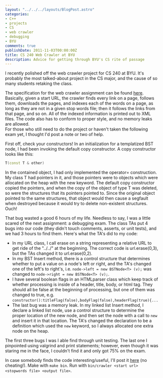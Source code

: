 ```yaml
---
layout: "../../../layouts/BlogPost.astro"
categories:
- C++
- projects
- CS
- web crawler
- debugging
- BYU
comments: true
publishDate: 2011-11-03T00:00:00Z
title: CS 240 Web Crawler at BYU
description: Advice for getting through BYU's CS rite of passage
---
```


I recently polished off the web crawler project for CS 240 at BYU. It's probably the most talked-about project in the CS major, and the cause of so many students retaking the class.

The specification for the web crawler assignment can be found [here](http://students.cs.byu.edu/~cs240ta/fall2011/projects/crawler/). Basically, given a start URL, the crawler finds every link on a page, follows them, downloads the pages, and indexes each of the words on a page, as long as they are not in a given stop words file; then it follows the links from that page, and so on. All of the indexed information is printed out to XML files. The code also has to conform to proper style, and no memory leaks are allowed.<br />For those who still need to do the project or haven't taken the following exam yet, I thought I'd post a note or two of help.

First off, check your constructors! In an initialization for a templatized BST node, I had been invoking the default copy constructor. A copy constructor looks like this:

```cpp
T(const T & other)
```

In the contained object, I had only implemented the operator= construction. My class T had pointers in it, and those pointers were to objects which were allocated on the heap with the new keyword. The default copy constructor copied the pointers, and when the copy of the object of type T was deleted, so were the structures that its pointers pointed to. Since the original object pointed to the same structures, that object would then cause a segfault when destroyed because it would try to delete non-existent structures. Ouch!

That bug wasted a good 6 hours of my life. Needless to say, I was a little scared of the next assignment: a debugging exam. The class TAs put 4 bugs into our code (they didn't touch comments, asserts, or unit tests), and we had 3 hours to find them. Here's what the TA's did to my code:

 * In my URL class, I call erase on a string representing a relative URL to get ride of the "../../" at the beginning. The correct code is url.erase(0,3), but the TAs changed it to url.erase(0,2).
 * In my BST Insert method, there is a control structure that determines whether to put a value on a node's left or right, and the TA's changed one of the left's to right's, i.e. `node->left = new BSTNode<T> (v);` was changed to `node->right = new BSTNode<T> (v);`.
 * I have several boolean flags in an HTMLparser class which keep track of whether processing is inside of a header, title, body, or html tag. They should all be false at the beginning of processing, but one of them was changed to true, e.g. `constructor():titleFlag(false),bodyFlag(false),headerFlag(true){...`
 * The last bug was a memory leak. In my linked list Insert method, I declare a linked list node, use a control structure to determine the proper location of the new node, and then set the node with a call to `new` and insert it in that location. The TA's changed the declaration to be a definition which used the `new` keyword, so I always allocated one extra node on the heap.

The first three bugs I was I able find through unit testing. The last one I pinpointed using valgrind and print statements; however, even though it was staring me in the face, I couldn't find it and only got 75% on the exam.

In case somebody finds the code interesting/useful, I'll post it [here](https://sites.google.com/site/complingfiles/files/crawler.7z?attredirects=0&d=1) (no cheating!). Make with `make bin`. Run with `bin/crawler <start url> <stopwords file> <output file>`.
